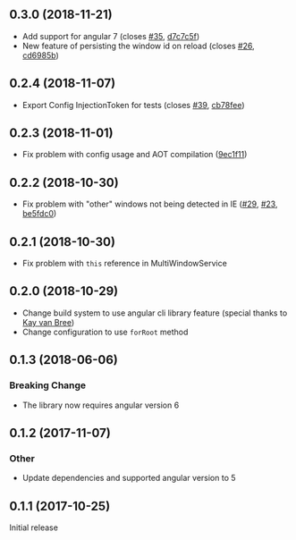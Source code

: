 ## 0.3.0 (2018-11-21)

- Add support for angular 7 (closes [#35](https://github.com/Nolanus/ngx-multi-window/issues/35), [d7c7c5f](https://github.com/Nolanus/ngx-multi-window/commit/d7c7c5fcae64a7e2b3dd586ea87f187f426de27e))
- New feature of persisting the window id on reload (closes [#26](https://github.com/Nolanus/ngx-multi-window/issues/26), [cd6985b](https://github.com/Nolanus/ngx-multi-window/commit/cd6985b52c4e90e3e573fd7269fc5a02ba2a0331))

## 0.2.4 (2018-11-07)

- Export Config InjectionToken for tests (closes [#39](https://github.com/Nolanus/ngx-multi-window/issues/39), [cb78fee](https://github.com/Nolanus/ngx-multi-window/commit/cb78fee63ded35171b0c76d6859898cdd460098f))

## 0.2.3 (2018-11-01)

- Fix problem with config usage and AOT compilation ([9ec1f11](https://github.com/Nolanus/ngx-multi-window/commit/9ec1f11a0ec4d953ca7735a8c544583c717e270f))

## 0.2.2 (2018-10-30)

- Fix problem with "other" windows not being detected in IE ([#29](https://github.com/Nolanus/ngx-multi-window/issues/29), [#23](https://github.com/Nolanus/ngx-multi-window/issues/23), [be5fdc0](https://github.com/Nolanus/ngx-multi-window/commit/be5fdc04df6e686c5bc33438957a611ddf32ab50))

## 0.2.1 (2018-10-30)

- Fix problem with `this` reference in MultiWindowService

## 0.2.0 (2018-10-29)

- Change build system to use angular cli library feature (special thanks to [Kay van Bree](https://github.com/kayvanbree))
- Change configuration to use `forRoot` method

## 0.1.3 (2018-06-06)

### Breaking Change

- The library now requires angular version 6

## 0.1.2 (2017-11-07)

### Other

- Update dependencies and supported angular version to 5

## 0.1.1 (2017-10-25)

Initial release
